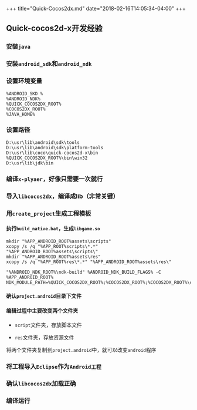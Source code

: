 +++
title="Quick-Cocos2dx.md"
date="2018-02-16T14:05:34-04:00"
+++
## Quick-cocos2d-x开发经验


### 安装`java`

### 安装`android_sdk`和`android_ndk`

### 设置环境变量

    %ANDROID_SKD %
    %ANDROID_NDK%
    %QUICK_COCOS2DX_ROOT%
    %COCOS2DX_ROOT%
    %JAVA_HOME%

### 设置路径

    D:\usr\lib\android\sdk\tools
    D:\usr\lib\android\sdk\platform-tools
    D:\usr\lib\coco\quick-cocos2d-x\bin
    %QUICK_COCOS2DX_ROOT%\bin\win32
    D:\usr\lib\jdk\bin

### 编译`x-plyaer`，好像只需要一次就行

### 导入`libcocos2dx`，编译成lib（非常关键）

### 用`create_project`生成工程模板

#### 执行`build_native.bat`，生成`libgame.so`


    mkdir "%APP_ANDROID_ROOT%assets\scripts"
    xcopy /s /q "%APP_ROOT%scripts\*.*" "%APP_ANDROID_ROOT%assets\scripts\"
    mkdir "%APP_ANDROID_ROOT%assets\res"
    xcopy /s /q "%APP_ROOT%res\*.*" "%APP_ANDROID_ROOT%assets\res\"

    "%ANDROID_NDK_ROOT%\ndk-build" %ANDROID_NDK_BUILD_FLAGS% -C %APP_ANDROID_ROOT% NDK_MODULE_PATH=%QUICK_COCOS2DX_ROOT%;%COCOS2DX_ROOT%;%COCOS2DX_ROOT%\cocos2dx\platform\third_party\android\prebuilt


#### 确认`project.android`目录下文件

#### 编辑过程中主要改变两个文件夹

* `script`文件夹，存放脚本文件

* `res`文件夹，存放资源文件

将两个文件夹复制到`project.android`中，就可以改变`android`程序

### 将工程导入`Eclipse`作为`Android工程`

### 确认`libcocos2dx`加载正确

### 编译运行
